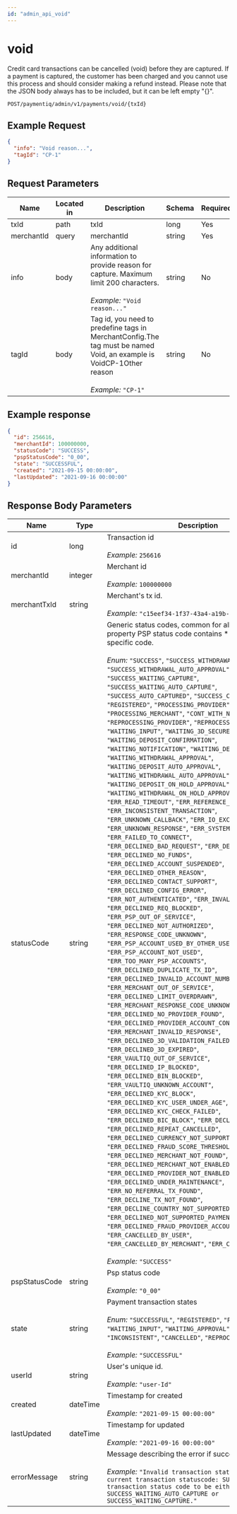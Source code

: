 ```yaml
---
id: "admin_api_void"
---
```


# void

Credit card transactions can be cancelled (void) before they are captured. If a payment is captured, the customer has been charged and you cannot use this process and should consider making a refund instead. Please note that the JSON body always has to be included, but it can be left empty "{}".

`POST/paymentiq/admin/v1/payments/void/{txId}`

## Example Request

```json
{
  "info": "Void reason...",
  "tagId": "CP-1"
}
```

## Request Parameters

| Name       | Located in | Description                                                                                                                                                                                                                                 | Schema | Required |
|------------|------------|---------------------------------------------------------------------------------------------------------------------------------------------------------------------------------------------------------------------------------------------|--------|----------|
| txId       | path       | txId                                                                                                                                                                                                                                        | long   | Yes      |
| merchantId | query      | merchantId                                                                                                                                                                                                                                  | string | Yes      |
| info       | body       | Any additional information to provide reason for capture. Maximum limit 200 characters.<br/><br/>_Example:_ `"Void reason..."`                                                                                                              | string | No       |
| tagId      | body       | Tag id, you need to predefine tags in MerchantConfig.The tag must be named Void, an example is <tags><entry><string>Void</string><list><tag><id>CP-1</id><name>Other reason</name></tag></list></entry></tags><br/><br/>_Example:_ `"CP-1"` | string | No       |

## Example response

```json
{
  "id": 256616,
  "merchantId": 100000000,
  "statusCode": "SUCCESS",
  "pspStatusCode": "0_00",
  "state": "SUCCESSFUL",
  "created": "2021-09-15 00:00:00",
  "lastUpdated": "2021-09-16 00:00:00"
}
```

## Response Body Parameters

| Name          | Type     | Description                                                                                                                                                                                                                                                                                                                                                                                                                                                                                                                                                                                                                                                                                                                                                                                                                                                                                                                                                                                                                                                                                                                                                                                                                                                                                                                                                                                                                                                                                                                                                                                                                                                                                                                                                                                                                                                                                                                                                                                                                                                                                                                                                                                                                                                                                                                                                                                                                                                                                                                                                                                                                                                                                                                                                                                                                              |
|---------------|----------|------------------------------------------------------------------------------------------------------------------------------------------------------------------------------------------------------------------------------------------------------------------------------------------------------------------------------------------------------------------------------------------------------------------------------------------------------------------------------------------------------------------------------------------------------------------------------------------------------------------------------------------------------------------------------------------------------------------------------------------------------------------------------------------------------------------------------------------------------------------------------------------------------------------------------------------------------------------------------------------------------------------------------------------------------------------------------------------------------------------------------------------------------------------------------------------------------------------------------------------------------------------------------------------------------------------------------------------------------------------------------------------------------------------------------------------------------------------------------------------------------------------------------------------------------------------------------------------------------------------------------------------------------------------------------------------------------------------------------------------------------------------------------------------------------------------------------------------------------------------------------------------------------------------------------------------------------------------------------------------------------------------------------------------------------------------------------------------------------------------------------------------------------------------------------------------------------------------------------------------------------------------------------------------------------------------------------------------------------------------------------------------------------------------------------------------------------------------------------------------------------------------------------------------------------------------------------------------------------------------------------------------------------------------------------------------------------------------------------------------------------------------------------------------------------------------------------------------|
| id            | long     | Transaction id<br/><br/>_Example:_ `256616`                                                                                                                                                                                                                                                                                                                                                                                                                                                                                                                                                                                                                                                                                                                                                                                                                                                                                                                                                                                                                                                                                                                                                                                                                                                                                                                                                                                                                                                                                                                                                                                                                                                                                                                                                                                                                                                                                                                                                                                                                                                                                                                                                                                                                                                                                                                                                                                                                                                                                                                                                                                                                                                                                                                                                                                              |
| merchantId    | integer  | Merchant id<br/><br/>_Example:_ `100000000`                                                                                                                                                                                                                                                                                                                                                                                                                                                                                                                                                                                                                                                                                                                                                                                                                                                                                                                                                                                                                                                                                                                                                                                                                                                                                                                                                                                                                                                                                                                                                                                                                                                                                                                                                                                                                                                                                                                                                                                                                                                                                                                                                                                                                                                                                                                                                                                                                                                                                                                                                                                                                                                                                                                                                                                              |
| merchantTxId  | string   | Merchant's tx id.<br/><br/>_Example:_ `"c15eef34-1f37-43a4-a19b-473dbef541ed"`                                                                                                                                                                                                                                                                                                                                                                                                                                                                                                                                                                                                                                                                                                                                                                                                                                                                                                                                                                                                                                                                                                                                                                                                                                                                                                                                                                                                                                                                                                                                                                                                                                                                                                                                                                                                                                                                                                                                                                                                                                                                                                                                                                                                                                                                                                                                                                                                                                                                                                                                                                                                                                                                                                                                                           |
| statusCode    | string   | Generic status codes, common for all providers. The property PSP status code contains   * the provider specific code. <br/><br/>_Enum:_ `"SUCCESS"`, `"SUCCESS_WITHDRAWAL_APPROVAL"`, `"SUCCESS_WITHDRAWAL_AUTO_APPROVAL"`, `"SUCCESS_WAITING_CAPTURE"`, `"SUCCESS_WAITING_AUTO_CAPTURE"`, `"SUCCESS_AUTO_CAPTURED"`, `"SUCCESS_CAPTURED"`, `"REGISTERED"`, `"PROCESSING_PROVIDER"`, `"PROCESSING_MERCHANT"`, `"CONT_WITH_N3DS"`, `"REPROCESSING_PROVIDER"`, `"REPROCESSING_MERCHANT"`, `"WAITING_INPUT"`, `"WAITING_3D_SECURE"`, `"WAITING_DEPOSIT_CONFIRMATION"`, `"WAITING_NOTIFICATION"`, `"WAITING_DEPOSIT_APPROVAL"`, `"WAITING_WITHDRAWAL_APPROVAL"`, `"WAITING_DEPOSIT_AUTO_APPROVAL"`, `"WAITING_WITHDRAWAL_AUTO_APPROVAL"`, `"WAITING_DEPOSIT_ON_HOLD_APPROVAL"`, `"WAITING_WITHDRAWAL_ON_HOLD_APPROVAL"`, `"ERR_READ_TIMEOUT"`, `"ERR_REFERENCE_MISMATCH"`, `"ERR_INCONSISTENT_TRANSACTION"`, `"ERR_UNKNOWN_CALLBACK"`, `"ERR_IO_EXCEPTION"`, `"ERR_UNKNOWN_RESPONSE"`, `"ERR_SYSTEM_ERROR"`, `"ERR_FAILED_TO_CONNECT"`, `"ERR_DECLINED_BAD_REQUEST"`, `"ERR_DECLINED_FRAUD"`, `"ERR_DECLINED_NO_FUNDS"`, `"ERR_DECLINED_ACCOUNT_SUSPENDED"`, `"ERR_DECLINED_OTHER_REASON"`, `"ERR_DECLINED_CONTACT_SUPPORT"`, `"ERR_DECLINED_CONFIG_ERROR"`, `"ERR_NOT_AUTHENTICATED"`, `"ERR_INVALID_RESPONSE"`, `"ERR_DECLINED_REQ_BLOCKED"`, `"ERR_PSP_OUT_OF_SERVICE"`, `"ERR_DECLINED_NOT_AUTHORIZED"`, `"ERR_RESPONSE_CODE_UNKNOWN"`, `"ERR_PSP_ACCOUNT_USED_BY_OTHER_USER"`, `"ERR_PSP_ACCOUNT_NOT_USED"`, `"ERR_TOO_MANY_PSP_ACCOUNTS"`, `"ERR_DECLINED_DUPLICATE_TX_ID"`, `"ERR_DECLINED_INVALID_ACCOUNT_NUMBER"`, `"ERR_MERCHANT_OUT_OF_SERVICE"`, `"ERR_DECLINED_LIMIT_OVERDRAWN"`, `"ERR_MERCHANT_RESPONSE_CODE_UNKNOWN"`, `"ERR_DECLINED_NO_PROVIDER_FOUND"`, `"ERR_DECLINED_PROVIDER_ACCOUNT_CONFIG_ERROR"`, `"ERR_MERCHANT_INVALID_RESPONSE"`, `"ERR_DECLINED_3D_VALIDATION_FAILED"`, `"ERR_DECLINED_3D_EXPIRED"`, `"ERR_VAULTIQ_OUT_OF_SERVICE"`, `"ERR_DECLINED_IP_BLOCKED"`, `"ERR_DECLINED_BIN_BLOCKED"`, `"ERR_VAULTIQ_UNKNOWN_ACCOUNT"`, `"ERR_DECLINED_KYC_BLOCK"`, `"ERR_DECLINED_KYC_USER_UNDER_AGE"`, `"ERR_DECLINED_KYC_CHECK_FAILED"`, `"ERR_DECLINED_BIC_BLOCK"`, `"ERR_DECLINED_EXPIRED"`, `"ERR_DECLINED_REPEAT_CANCELLED"`, `"ERR_DECLINED_CURRENCY_NOT_SUPPORTED"`, `"ERR_DECLINED_FRAUD_SCORE_THRESHOLD_EXCEEDED"`, `"ERR_DECLINED_MERCHANT_NOT_FOUND"`, `"ERR_DECLINED_MERCHANT_NOT_ENABLED"`, `"ERR_DECLINED_PROVIDER_NOT_ENABLED"`, `"ERR_DECLINED_UNDER_MAINTENANCE"`, `"ERR_NO_REFERRAL_TX_FOUND"`, `"ERR_DECLINE_TX_NOT_FOUND"`, `"ERR_DECLINE_COUNTRY_NOT_SUPPORTED"`, `"ERR_DECLINED_NOT_SUPPORTED_PAYMENT_METHOD_FRAUD"`, `"ERR_DECLINED_FRAUD_PROVIDER_ACCOUNT_CONFIG_ERROR"`, `"ERR_CANCELLED_BY_USER"`, `"ERR_CANCELLED_BY_MERCHANT"`, `"ERR_CANCELLED_BY_PSP"`<br/><br/>_Example:_ `"SUCCESS"` |
| pspStatusCode | string   | Psp status code<br/><br/>_Example:_ `"0_00"`                                                                                                                                                                                                                                                                                                                                                                                                                                                                                                                                                                                                                                                                                                                                                                                                                                                                                                                                                                                                                                                                                                                                                                                                                                                                                                                                                                                                                                                                                                                                                                                                                                                                                                                                                                                                                                                                                                                                                                                                                                                                                                                                                                                                                                                                                                                                                                                                                                                                                                                                                                                                                                                                                                                                                                                             |
| state         | string   | Payment transaction states<br/><br/>_Enum:_ `"SUCCESSFUL"`, `"REGISTERED"`, `"PROCESSING"`, `"WAITING_INPUT"`, `"WAITING_APPROVAL"`, `"FAILED"`, `"INCONSISTENT"`, `"CANCELLED"`, `"REPROCESSING"`<br/><br/>_Example:_ `"SUCCESSFUL"`                                                                                                                                                                                                                                                                                                                                                                                                                                                                                                                                                                                                                                                                                                                                                                                                                                                                                                                                                                                                                                                                                                                                                                                                                                                                                                                                                                                                                                                                                                                                                                                                                                                                                                                                                                                                                                                                                                                                                                                                                                                                                                                                                                                                                                                                                                                                                                                                                                                                                                                                                                                                    |
| userId        | string   | User's unique id.<br/><br/>_Example:_ `"user-Id"`                                                                                                                                                                                                                                                                                                                                                                                                                                                                                                                                                                                                                                                                                                                                                                                                                                                                                                                                                                                                                                                                                                                                                                                                                                                                                                                                                                                                                                                                                                                                                                                                                                                                                                                                                                                                                                                                                                                                                                                                                                                                                                                                                                                                                                                                                                                                                                                                                                                                                                                                                                                                                                                                                                                                                                                        |
| created       | dateTime | Timestamp for created<br/><br/>_Example:_ `"2021-09-15 00:00:00"`                                                                                                                                                                                                                                                                                                                                                                                                                                                                                                                                                                                                                                                                                                                                                                                                                                                                                                                                                                                                                                                                                                                                                                                                                                                                                                                                                                                                                                                                                                                                                                                                                                                                                                                                                                                                                                                                                                                                                                                                                                                                                                                                                                                                                                                                                                                                                                                                                                                                                                                                                                                                                                                                                                                                                                        |
| lastUpdated   | dateTime | Timestamp for updated<br/><br/>_Example:_ `"2021-09-16 00:00:00"`                                                                                                                                                                                                                                                                                                                                                                                                                                                                                                                                                                                                                                                                                                                                                                                                                                                                                                                                                                                                                                                                                                                                                                                                                                                                                                                                                                                                                                                                                                                                                                                                                                                                                                                                                                                                                                                                                                                                                                                                                                                                                                                                                                                                                                                                                                                                                                                                                                                                                                                                                                                                                                                                                                                                                                        |
| errorMessage  | string   | Message describing the error if success false <br/><br/>_Example:_ `"Invalid transaction status, found current transaction statuscode: SUCCESS. Expected transaction status code to be either SUCCESS_WAITING_AUTO_CAPTURE or SUCCESS_WAITING_CAPTURE."`                                                                                                                                                                                                                                                                                                                                                                                                                                                                                                                                                                                                                                                                                                                                                                                                                                                                                                                                                                                                                                                                                                                                                                                                                                                                                                                                                                                                                                                                                                                                                                                                                                                                                                                                                                                                                                                                                                                                                                                                                                                                                                                                                                                                                                                                                                                                                                                                                                                                                                                                                                                 |
